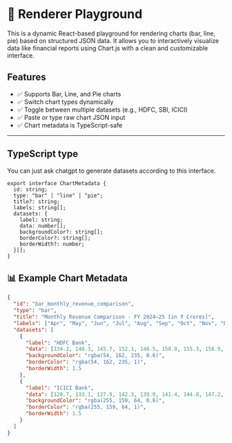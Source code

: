 # 🧠 Renderer Playground

This is a dynamic React-based playground for rendering charts (bar, line, pie) based on structured JSON data. It allows you to interactively visualize data like financial reports using Chart.js with a clean and customizable interface.

## Features

- ✅ Supports Bar, Line, and Pie charts
- ✅ Switch chart types dynamically
- ✅ Toggle between multiple datasets (e.g., HDFC, SBI, ICICI)
- ✅ Paste or type raw chart JSON input
- ✅ Chart metadata is TypeScript-safe


---


## TypeScript type
You can just ask chatgpt to generate datasets according to this interface.
```
export interface ChartMetadata {
  id: string;
  type: "bar" | "line" | "pie";
  title?: string;
  labels: string[];
  datasets: {
    label: string;
    data: number[];
    backgroundColor?: string[];
    borderColor?: string[];
    borderWidth?: number;
  }[];
}
```

## 📊 Example Chart Metadata

```json
{
  "id": "bar_monthly_revenue_comparison",
  "type": "bar",
  "title": "Monthly Revenue Comparison - FY 2024–25 [in ₹ Crores]",
  "labels": ["Apr", "May", "Jun", "Jul", "Aug", "Sep", "Oct", "Nov", "Dec"],
  "datasets": [
    {
      "label": "HDFC Bank",
      "data": [134.2, 140.3, 145.7, 152.1, 148.5, 150.0, 155.3, 158.9, 162.0],
      "backgroundColor": "rgba(54, 162, 235, 0.6)",
      "borderColor": "rgba(54, 162, 235, 1)",
      "borderWidth": 1.5
    },
    {
      "label": "ICICI Bank",
      "data": [128.7, 133.1, 137.9, 142.3, 139.0, 141.4, 144.8, 147.2, 150.9],
      "backgroundColor": "rgba(255, 159, 64, 0.6)",
      "borderColor": "rgba(255, 159, 64, 1)",
      "borderWidth": 1.5
    }
  ]
}
```

